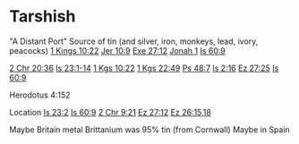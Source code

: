 # Tarshish

"A Distant Port"
Source of tin (and silver, iron, monkeys, lead, ivory, peacocks)
[1 Kings 10:22]()
[Jer 10:9]()
[Exe 27:12]()
[Jonah 1]()
[Is 60:9]()

[2 Chr 20:36]()
[Is 23:1-14]()
[1 Kgs 10:22]()
[1 Kgs 22:49]()
[Ps 48:7]()
[Is 2:16]()
[Ez 27:25]()
[Is 60:9]()


Herodotus 4:152


Location
  [Is 23:2]()
  [Is 60:9]()
  [2 Chr 9:21]()
  [Ez 27:12]()
  [Ez 26:15,18]()
  
  Maybe Britain
    metal Brittanium was 95% tin (from Cornwall)
  Maybe in Spain
